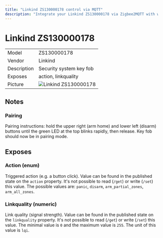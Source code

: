 ```yaml
---
title: "Linkind ZS130000178 control via MQTT"
description: "Integrate your Linkind ZS130000178 via Zigbee2MQTT with whatever smart home infrastructure you are using without the vendors bridge or gateway."
---
```


<!-- !!!! -->
<!-- ATTENTION: This file is auto-generated through docgen! -->
<!-- You can only edit the "## Notes"-Section. -->
<!-- !!!! -->

# Linkind ZS130000178

|     |     |
|-----|-----|
| Model | ZS130000178  |
| Vendor  | Linkind  |
| Description | Security system key fob |
| Exposes | action, linkquality |
| Picture | ![Linkind ZS130000178](https://psi-4ward.github.io/zigbee2mqtt-docs/images/devices/ZS130000178.jpg) |


## Notes


### Pairing
Pairing instructions: hold the upper right (arm home) and lower left (disarm) buttons until the green LED at the top blinks rapidly, then release. Key fob should now be in pairing mode.



## Exposes

### Action (enum)
Triggered action (e.g. a button click).
Value can be found in the published state on the `action` property.
It's not possible to read (`/get`) or write (`/set`) this value.
The possible values are: `panic`, `disarm`, `arm_partial_zones`, `arm_all_zones`.

### Linkquality (numeric)
Link quality (signal strength).
Value can be found in the published state on the `linkquality` property.
It's not possible to read (`/get`) or write (`/set`) this value.
The minimal value is `0` and the maximum value is `255`.
The unit of this value is `lqi`.

